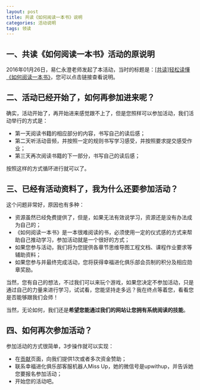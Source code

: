```yaml
---
layout: post
title: 共读《如何阅读一本书》说明
categories: 活动说明
tags: 领读
---
```


## 一、共读《如何阅读一本书》活动的原说明

2016年01月26日，易仁永澄老师发起了本活动，当时的标题是：[[共读]轻松读懂《如何阅读一本书》](http://mp.weixin.qq.com/s?__biz=MzI0MTA0MzcxMw==&mid=402152363&idx=1&sn=0909ec06806853d9d3844cabc203d4a9#rd)，您可以点击链接查看说明。

## 二、活动已经开始了，如何再参加进来呢？

确实，活动开始了，再开始进来感觉跟不上了，但是您照样可以参加活动，我们活动举行的方式是：

- 第一天阅读书籍的相应部分的内容，书写自己的读后感；
- 第二天听活动音频，并按照一定的规则书写学习感受，并按照要求提交感受作业；
- 第三天再次阅读书籍的下一部分，书写自己的读后感；

按照这样的方式循环进行就可以了。

## 三、已经有活动资料了，我为什么还要参加活动？

这个问题非常好，原因也有多种：

- 资源虽然已经免费提供了，但是，如果无法有效说学习，资源还是没有办法成为自己的；
- 《如何阅读一本书》是一本很难阅读的书，必须使用一定的仪式感的方式来帮助自己推动学习，参加活动就是一个很好的方式；
- 如果您参与活动，我们将为您提供各章节思维导图工程文档、课程作业要求等辅助资料；
- 如果您参与并最终完成活动，您将获得幸福进化俱乐部会员制的积分及相应勋章奖励。

当然，您有自己的想法，不过我们可以来玩个游戏，如果您决定不参加活动，只是通过自己的力量来进行学习，试试看，您能坚持走多远？我在终点等着您，看看您是否能够跟我们会师！

当然，无论如何，我们还是**希望您能通过我们的网站让您拥有系统阅读的技能**。

## 四、如何再次参加活动？

参加活动的方式很简单，3步操作就可以实现：

- 在[贡献](http://htrab.com/team/)页面，向我们提供1次或者多次资金赞助；
- 联系幸福进化俱乐部客服机器人Miss Up，她的微信号是upwithup，并告诉她您要报名参加活动；
- 开始您的活动吧。
